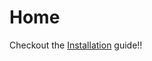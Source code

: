 # Home

Checkout the [Installation](https://jak-python-package.readthedocs.io/en/latest/installation) guide!!
